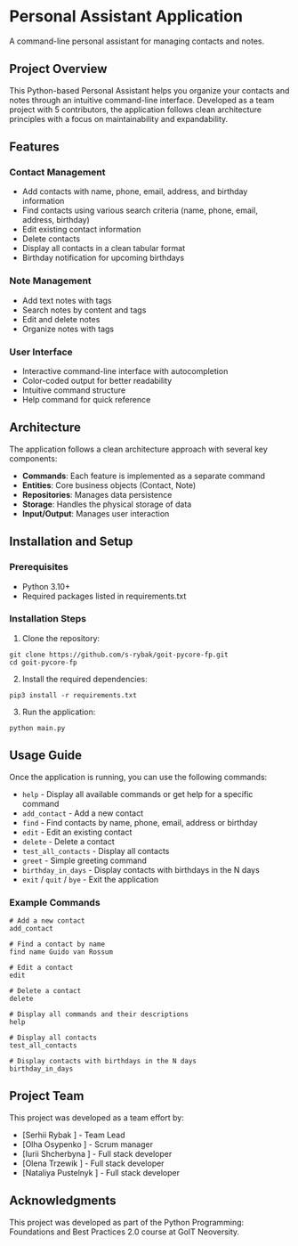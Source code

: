 # Personal Assistant Application

A command-line personal assistant for managing contacts and notes.

## Project Overview

This Python-based Personal Assistant helps you organize your contacts and notes through an intuitive command-line interface. Developed as a team project with 5 contributors, the application follows clean architecture principles with a focus on maintainability and expandability.

## Features

### Contact Management

- Add contacts with name, phone, email, address, and birthday information
- Find contacts using various search criteria (name, phone, email, address, birthday)
- Edit existing contact information
- Delete contacts
- Display all contacts in a clean tabular format
- Birthday notification for upcoming birthdays

### Note Management

- Add text notes with tags
- Search notes by content and tags
- Edit and delete notes
- Organize notes with tags

### User Interface

- Interactive command-line interface with autocompletion
- Color-coded output for better readability
- Intuitive command structure
- Help command for quick reference

## Architecture

The application follows a clean architecture approach with several key components:

- **Commands**: Each feature is implemented as a separate command
- **Entities**: Core business objects (Contact, Note)
- **Repositories**: Manages data persistence
- **Storage**: Handles the physical storage of data
- **Input/Output**: Manages user interaction

## Installation and Setup

### Prerequisites

- Python 3.10+
- Required packages listed in requirements.txt

### Installation Steps

1. Clone the repository:

```
git clone https://github.com/s-rybak/goit-pycore-fp.git
cd goit-pycore-fp
```

2. Install the required dependencies:

```
pip3 install -r requirements.txt
```

3. Run the application:

```
python main.py
```

## Usage Guide

Once the application is running, you can use the following commands:

- `help` - Display all available commands or get help for a specific command
- `add_contact` - Add a new contact
- `find` - Find contacts by name, phone, email, address or birthday
- `edit` - Edit an existing contact
- `delete` - Delete a contact
- `test_all_contacts` - Display all contacts
- `greet` - Simple greeting command
- `birthday_in_days` - Display contacts with birthdays in the N days 
- `exit` / `quit` / `bye` - Exit the application


### Example Commands

```
# Add a new contact
add_contact

# Find a contact by name
find name Guido van Rossum 

# Edit a contact
edit

# Delete a contact
delete

# Display all commands and their descriptions
help

# Display all contacts
test_all_contacts

# Display contacts with birthdays in the N days
birthday_in_days
```

## Project Team

This project was developed as a team effort by:

- [Serhii Rybak ] - Team Lead
- [Olha Osypenko ] - Scrum manager
- [Iurii Shcherbyna ] - Full stack developer
- [Olena Trzewik ] - Full stack developer
- [Nataliya Pustelnyk ] - Full stack developer

## Acknowledgments

This project was developed as part of the Python Programming: Foundations and Best Practices 2.0 course at GoIT Neoversity.
